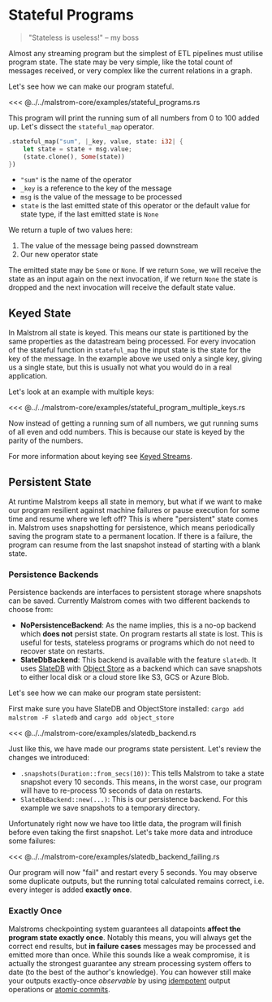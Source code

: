 # Stateful Programs

>"Stateless is useless!"
>	– my boss

Almost any streaming program but the simplest of ETL pipelines must utilise program state.
The state may be very simple, like the total count of messages received, or very complex like the current relations in a graph.

Let's see how we can make our program stateful.

<<< @../../malstrom-core/examples/stateful_programs.rs

This program will print the running sum of all numbers from 0 to 100 added up.
Let's dissect the `stateful_map` operator.

```rust
.stateful_map("sum", |_key, value, state: i32| {
	let state = state + msg.value;
	(state.clone(), Some(state))
})
```

- `"sum"` is the name of the operator
- `_key` is a reference to the key of the message
- `msg` is the value of the message to be processed
- `state` is the last emitted state of this operator or the default value for state type, if the last emitted state is `None`

We return a tuple of two values here:

1. The value of the message being passed downstream
2. Our new operator state

The emitted state may be `Some` or `None`. If we return `Some`, we will receive the state as an
input again on the next invocation, if we return `None` the state is dropped and the next invocation
will receive the default state value.

## Keyed State

In Malstrom all state is keyed. This means our state is partitioned by the same properties as the
datastream being processed. For every invocation of the stateful function in `stateful_map` the
input state is the state for the key of
the message. In the example above we used only a single key, giving us a single state, but this is
usually not what you would do in a real application.

Let's look at an example with multiple keys:

<<< @../../malstrom-core/examples/stateful_program_multiple_keys.rs

Now instead of getting a running sum of all numbers, we gut running sums of all even and odd numbers.
This is because our state is keyed by the parity of the numbers.

For more information about keying see [Keyed Streams](./KeyedStreams.md).

## Persistent State

At runtime Malstrom keeps all state in memory, but what if we want to make our program resilient
against machine failures or pause execution for some time and resume where we left off?
This is where "persistent" state comes in. Malstrom uses snapshotting for persistence, which means
periodically saving the program state to a permanent location. If there is a failure, the program
can resume from the last snapshot instead of starting with a blank state.

### Persistence Backends

Persistence backends are interfaces to persistent storage where snapshots can be saved.
Currently Malstrom comes with two different backends to choose from:

- **NoPersistenceBackend**: As the name implies, this is a no-op backend which **does not** persist
  state. On program restarts all state is lost. This is useful for tests, stateless programs or
  programs which do not need to recover state on restarts.
- **SlateDbBackend**: This backend is available with the feature `slatedb`.
  It uses [SlateDB](https://slatedb.io/) with [Object Store](https://docs.rs/object_store/latest/object_store/)
  as a backend which can save snapshots to either local disk or a cloud store like S3, GCS or Azure Blob.

Let's see how we can make our program state persistent:

First make sure you have SlateDB and ObjectStore installed: `cargo add malstrom -F slatedb` and `cargo add object_store`

<<< @../../malstrom-core/examples/slatedb_backend.rs

Just like this, we have made our programs state persistent. Let's review the changes we introduced:

- `.snapshots(Duration::from_secs(10))`: This tells Malstrom to take a state snapshot every 10 seconds.
  This means, in the worst case, our program will have to re-process 10 seconds of data on restarts. 
- `SlateDbBackend::new(...)`: 
  This is our persistence backend. For this example we save snapshots to a temporary directory.

Unfortunately right now we have too little data, the program will finish before even taking the first snapshot. Let's take more data and introduce some failures:

<<< @../../malstrom-core/examples/slatedb_backend_failing.rs

Our program will now "fail" and restart every 5 seconds. You may observe some duplicate outputs,
but the running total calculated remains correct, i.e. every integer is added **exactly once**.

### Exactly Once

Malstroms checkpointing system guarantees all datapoints
**affect the program state exactly once**. Notably this means, you will always get the correct end
results, but **in failure cases** messages may be processed and emitted more than once.
While this sounds like a weak compromise, it is actually the strongest guarantee any stream
processing system offers to date (to the best of the author's knowledge).
You can however still make your outputs exactly-once _observable_ by using
[idempotent](https://en.wikipedia.org/wiki/Idempotence) output operations or
[atomic commits](https://en.wikipedia.org/wiki/Atomic_commit).
